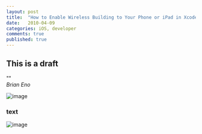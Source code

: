 ```yaml
---
layout: post
title:  "How to Enable Wireless Building to Your Phone or iPad in Xcode"
date:   2010-04-09
categories: iOS, developer
comments: true
published: true
---
```


## This is a draft

<div class="message">
"" 
<br><cite>Brian Eno</cite>
</div>

![image](/assets/img/.jpg)

### text
![image](/assets/img/)


### 
### 